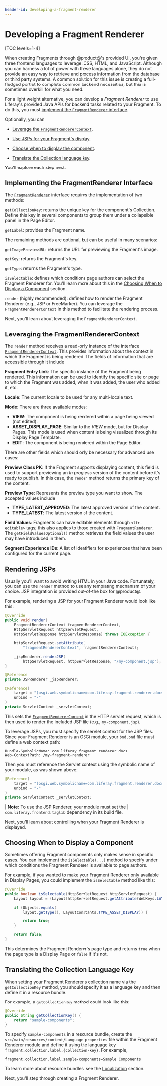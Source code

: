 ```yaml
---
header-id: developing-a-fragment-renderer
---
```


# Developing a Fragment Renderer

[TOC levels=1-4]

When creating Fragments through @product@'s provided UI, you're given three
frontend languages to leverage: CSS, HTML, and JavaScript. Although you can
harness a lot of power with these languages alone, they do not provide an easy
way to retrieve and process information from the database or third party
systems. A common solution for this issue is creating a full-fledged portlet to
complete common backend necessities, but this is sometimes overkill for what you
need.

For a light weight alternative, you can develop a *Fragment Renderer* to use
Liferay's provided Java APIs for backend tasks related to your Fragment. To do
this, you must
[implement the `FragmentRenderer` interface](#implementing-the-fragmentrenderer-interface).

Optionally, you can

- [Leverage the `FragmentRendererContext`](#leveraging-the-fragmentrenderercontext).

- [Use JSPs for your Fragment's display](#rendering-jsps).

- [Choose when to display the component](#choosing-when-to-display-a-component).

- [Translate the Collection language key](#translating-the-collection-language-key).

You'll explore each step next.

## Implementing the FragmentRenderer Interface

The
[`FragmentRenderer`](@app-ref@/fragment/latest/javadocs/com/liferay/fragment/renderer/FragmentRenderer.html)
interface requires the implementation of two methods:

`getCollectionKey`: returns the unique key for the component's Collection.
Define this key in several components to group them under a collapsible panel in
the Page Editor.

`getLabel`: provides the Fragment name.

The remaining methods are optional, but can be useful in many scenarios:

`getImagePreviewURL`: returns the URL for previewing the Fragment's image.

`getKey`: returns the Fragment's key.

`getType`: returns the Fragment's type.

`isSelectable`: defines which conditions page authors can select the Fragment
Renderer for. You'll learn more about this in the
[Choosing When to Display a Component](#choosing-when-to-display-a-component)
section.

`render` (highly recommended): defines how to render the Fragment Renderer
(e.g., JSP or FreeMarker). You can leverage the `FragmentRendererContext` in
this method to facilitate the rendering process.

Next, you'll learn about leveraging the `FragmentRendererContext`.

## Leveraging the FragmentRendererContext

The `render` method receives a read-only instance of the interface
[`FragmentRendererContext`](@app-ref@/fragment/latest/javadocs/com/liferay/fragment/renderer/FragmentRendererContext.html).
This provides information about the context in which the Fragment is being
rendered. The fields of information that are accessible through it include

**Fragment Entry Link**: The specific instance of the Fragment being rendered.
This information can be used to identify the specific site or page to which the
Fragment was added, when it was added, the user who added it, etc.

**Locale**: The current locale to be used for any multi-locale text.

**Mode**: There are three available modes:

- **VIEW**: The component is being rendered within a page being viewed (not
  edited).
- **ASSET_DISPLAY_PAGE**: Similar to the *VIEW* mode, but for Display Pages.
  This mode is used when content is being visualized through its Display Page
  Template.
- **EDIT**: The component is being rendered within the Page Editor.

There are other fields which should only be necessary for advanced use cases:

**Preview Class PK**: If the Fragment supports displaying content, this field
is used to support previewing an *In progress* version of the content before
it's ready to publish. In this case, the `render` method returns the primary key
of the content.

**Preview Type**: Represents the preview type you want to show. The accepted
values include

- **TYPE_LATEST_APPROVED**: The latest approved version of the content.
- **TYPE_LATEST**: The latest version of the content.

**Field Values**: Fragments can have editable elements through `<lfr-editable>`
tags; this also applies to those created with `FragmentRenderer`. The
`getFieldValuesOptional()` method retrieves the field values the user may have
introduced in them.

**Segment Experience IDs**: A list of identifiers for experiences that have been
configured for the current page.

## Rendering JSPs

Usually you'll want to avoid writing HTML in your Java code. Fortunately, you
can use the `render` method to use any templating mechanism of your choice. JSP
integration is provided out-of-the box for @product@.

For example, rendering a JSP for your Fragment Renderer would look like this:

```java
@Override
public void render(
    FragmentRendererContext fragmentRendererContext,
    HttpServletRequest httpServletRequest,
    HttpServletResponse httpServletResponse) throws IOException {

    httpServletRequest.setAttribute(
        "fragmentRendererContext", fragmentRendererContext);

    _jspRenderer.renderJSP(
        httpServletRequest, httpServletResponse, "/my-component.jsp");
}

@Reference
private JSPRenderer _jspRenderer;

@Reference(
    target = "(osgi.web.symbolicname=com.liferay.fragment.renderer.docs)",
    unbind = "-"
)
private ServletContext _servletContext;
```

This sets the
[`FragmentRendererContext`](#leveraging-the-fragmentrenderercontext) in the
HTTP servlet request, which is then used to render the included JSP file (e.g.,
`my-component.jsp`).

To leverage JSPs, you must specify the servlet context for the JSP files. Since
your Fragment Renderer is an OSGi module, your `bnd.bnd` file must define a web
context path:

```markup
Bundle-SymbolicName: com.liferay.fragment.renderer.docs
Web-ContextPath: /my-fragment-renderer
```

Then you must reference the Servlet context using the symbolic name of your
module, as was shown above:

```java
@Reference(
    target = "(osgi.web.symbolicname=com.liferay.fragment.renderer.docs)",
    unbind = "-"
)
private ServletContext _servletContext;
```

| **Note:** To use the JSP Renderer, your module must set the
| `com.liferay.frontend.taglib` dependency in its build file.

Next, you'll learn about controlling when your Fragment Renderer is displayed.

## Choosing When to Display a Component

Sometimes offering Fragment components only makes sense in specific cases. You
can implement the `isSelectable(...)` method to specify under which conditions
the Fragment Renderer is available to page authors.

For example, if you wanted to make your Fragment Renderer only available in
Display Pages, you could implement the `isSelectable` method like this:

```java
@Override
public boolean isSelectable(HttpServletRequest httpServletRequest) {
    Layout layout = (Layout)httpServletRequest.getAttribute(WebKeys.LAYOUT);

    if (Objects.equals(
        layout.getType(), LayoutConstants.TYPE_ASSET_DISPLAY)) {

        return true;
    }

    return false;
}
```

This determines the Fragment Renderer's page type and returns `true` when the
page type is a Display Page or `false` if it's not.

## Translating the Collection Language Key

When setting your Fragment Renderer's collection name via the `getCollectionKey`
method, you should specify it as a language key and then define it in a resource
bundle.

For example, a `getCollectionKey` method could look like this:

```java
@Override
public String getCollectionKey() {
    return "sample-components";
}
```

To specify `sample-components` in a resource bundle, create the
`src/main/resources/content/Language.properties` file within the Fragment
Renderer module and define it using the language key
`fragment.collection.label.{collection-key}`. For example,

```properties
fragment.collection.label.sample-components=Sample Components
```

To learn more about resource bundles, see the
[Localization](/docs/7-2/frameworks/-/knowledge_base/f/localization) section.

Next, you'll step through creating a Fragment Renderer.
